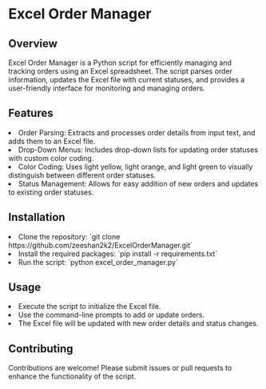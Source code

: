 <h1>Excel Order Manager</h1>

<h2>Overview</h2>
Excel Order Manager is a Python script for efficiently managing and tracking orders using an Excel spreadsheet. The script parses order information, updates the Excel file with current statuses, and provides a user-friendly interface for monitoring and managing orders.

<h2>Features</h2>
<li> Order Parsing: Extracts and processes order details from input text, and adds them to an Excel file.</li>
<li> Drop-Down Menus: Includes drop-down lists for updating order statuses with custom color coding.</li>
<li> Color Coding: Uses light yellow, light orange, and light green to visually distinguish between different order statuses.</li>
<li> Status Management: Allows for easy addition of new orders and updates to existing order statuses.</li>

<h2>Installation</h2>
<li>Clone the repository: `git clone https://github.com/zeeshan2k2/ExcelOrderManager.git`</li>
<li>Install the required packages: `pip install -r requirements.txt`</li>
<li>Run the script: `python excel_order_manager.py`</li>

<h2>Usage</h2>
<li>Execute the script to initialize the Excel file.</li>
<li>Use the command-line prompts to add or update orders.</li>
<li>The Excel file will be updated with new order details and status changes.</li>

<h2>Contributing</h2>
Contributions are welcome! Please submit issues or pull requests to enhance the functionality of the script.

